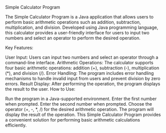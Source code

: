 Simple Calculator Program

The Simple Calculator Program is a Java application that allows users to perform basic arithmetic operations such as addition, subtraction, multiplication, and division. Developed using Java programming language, this calculator provides a user-friendly interface for users to input two numbers and select an operator to perform the desired operation.

Key Features:

User Input: Users can input two numbers and select an operator through a command-line interface.
Arithmetic Operations: The calculator supports four basic arithmetic operations: addition (+), subtraction (-), multiplication (*), and division (/).
Error Handling: The program includes error handling mechanisms to handle invalid input from users and prevent division by zero errors.
Result Display: After performing the operation, the program displays the result to the user.
How to Use:

Run the program in a Java-supported environment.
Enter the first number when prompted.
Enter the second number when prompted.
Choose the operator (+, -, *, /) for the desired arithmetic operation.
The program will display the result of the operation.
This Simple Calculator Program provides a convenient solution for performing basic arithmetic calculations efficiently.